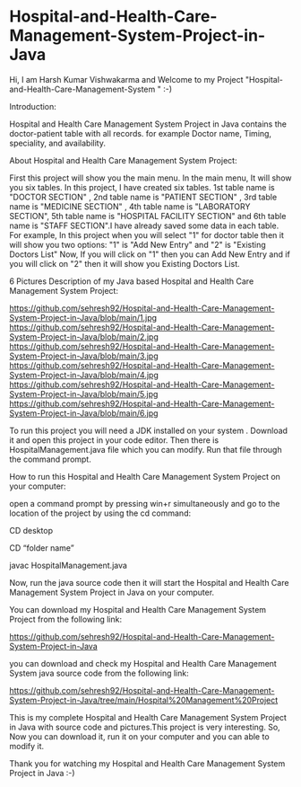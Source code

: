 # Hospital-and-Health-Care-Management-System-Project-in-Java

Hi, I am Harsh Kumar Vishwakarma and Welcome to my Project "Hospital-and-Health-Care-Management-System " :-)

Introduction: 

Hospital and Health Care Management System Project in Java contains the doctor-patient table with all records. for example Doctor name, Timing, speciality, and availability. 

About Hospital and Health Care Management System Project:

First this project will show you the main menu. In the main menu, It will show you six tables.
In this project, I have created six tables. 1st table name is "DOCTOR SECTION" , 2nd table name is "PATIENT SECTION" ,
3rd table name is "MEDICINE SECTION" , 4th table name is "LABORATORY SECTION", 5th table name is "HOSPITAL FACILITY SECTION"
and 6th table name is "STAFF SECTION".I have already saved some data in each table. For example, In this project when you will
select "1" for doctor table then it will show you two options: "1" is "Add New Entry" and "2" is "Existing Doctors List" 
Now, If you will click on "1" then you can Add New Entry and if you will click on "2" then it will show you Existing Doctors List.

6 Pictures Description of my Java based Hospital and Health Care Management System Project:

https://github.com/sehresh92/Hospital-and-Health-Care-Management-System-Project-in-Java/blob/main/1.jpg
https://github.com/sehresh92/Hospital-and-Health-Care-Management-System-Project-in-Java/blob/main/2.jpg
https://github.com/sehresh92/Hospital-and-Health-Care-Management-System-Project-in-Java/blob/main/3.jpg
https://github.com/sehresh92/Hospital-and-Health-Care-Management-System-Project-in-Java/blob/main/4.jpg
https://github.com/sehresh92/Hospital-and-Health-Care-Management-System-Project-in-Java/blob/main/5.jpg
https://github.com/sehresh92/Hospital-and-Health-Care-Management-System-Project-in-Java/blob/main/6.jpg

To run this project you will need a JDK installed on your system . Download it and open this project in your code editor. Then there is HospitalManagement.java file which you can modify. Run that file through the command prompt.

How to run this Hospital and Health Care Management System Project on your computer:

open a command prompt by pressing win+r simultaneously and go to the location of the project by using the cd command:

CD desktop

CD “folder name”

javac HospitalManagement.java

Now, run the java source code then it will start the Hospital and Health Care Management System Project in Java on your computer.

You can download my Hospital and Health Care Management System Project from the following link:

https://github.com/sehresh92/Hospital-and-Health-Care-Management-System-Project-in-Java

you can download and check my Hospital and Health Care Management System java source code from the following link:

https://github.com/sehresh92/Hospital-and-Health-Care-Management-System-Project-in-Java/tree/main/Hospital%20Management%20Project

This is my complete Hospital and Health Care Management System Project in Java with source code and pictures.This project is very interesting.
So, Now you can download it, run it on your computer and you can able to modify it.

Thank you for watching my Hospital and Health Care Management System Project in Java :-)
